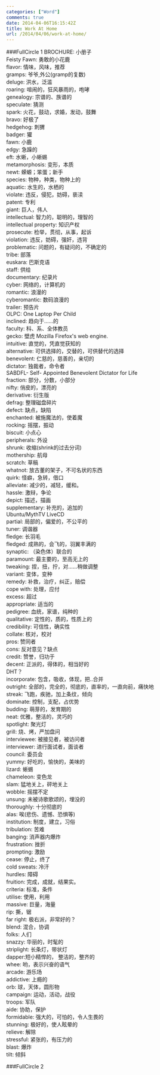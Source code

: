 ```yaml
---
categories: ["Word"]
comments: true
date: 2014-04-06T16:15:42Z
title: Work At Home
url: /2014/04/06/work-at-home/
---
```


###FullCircle 1
BROCHURE: 小册子    
Feisty Fawn: 勇敢的小花鹿    
flavor: 情味，风味，推荐    
gramps: 爷爷,外公(gramp的复数)    
deluge: 洪水，泛滥    
roaring: 喧闹的，狂风暴雨的，咆哮    
genealogy: 宗谱的、族谱的    
speculate: 猜测    
spark: 火花，鼓动，求婚，发动，鼓舞    
bravo: 好极了    
hedgehog: 刺猬    
badger: 獾    
fawn: 小鹿    
edgy: 急躁的    
eft: 水蜥，小蜥蜴    
metamorphosis: 变形，本质    
newt: 蝾螈；笨蛋；新手    
species: 物种，种类，物种上的    
aquatic: 水生的，水栖的    
violate: 违反，侵犯，妨碍，亵渎    
patent: 专利    
giant: 巨人，伟人    
intellectual: 智力的，聪明的，理智的    
intellectual property: 知识产权    
prosecute: 检举，贯彻，从事，起诉    
violation: 违反，妨碍，强奸，违背    
problematic: 问题的，有疑问的，不确定的    
tribe: 部落    
euskara: 巴斯克语     
staff: 供给    
documentary: 纪录片    
cyber: 网络的，计算机的    
romantic: 浪漫的    
cyberomantic: 数码浪漫的    
trailer: 预告片    
OLPC: One Laptop Per Child    
inclined: 趋向于……的    
faculty: 科、系、全体教员    
gecko: 壁虎 Mozilla Firefox's web engine.     
intuitive: 直觉的，凭直觉获知的    
alternative: 可供选择的，交替的，可供替代的选择    
benevolent: 仁慈的，慈善的，亲切的    
dictator: 独裁者，命令者    
SABDFL- Self- Appointed Benevolent Dictator for Life    
fraction: 部分，分数，小部分    
nifty: 俏皮的，漂亮的    
derivative: 衍生版    
defrag: 整理磁盘碎片    
defect: 缺点，缺陷    
enchanted: 被施魔法的，使着魔    
rocking: 摇摆，振动    
biscuit: 小点心     
peripherals: 外设    
shrunk: 收缩(shrink的过去分词)     
mothership: 航母    
scratch: 草稿    
whatnot: 放古董的架子，不可名状的东西    
quirk: 怪癖，急转，借口    
alleviate: 减少的，减轻，缓和。   
hassle: 激辩，争论    
depict: 描述，描画    
supplementary: 补充的，追加的    
Ubuntu/MythTV LiveCD    
partial: 局部的，偏爱的，不公平的    
tuner: 调谐器    
fledge: 长羽毛    
fledged: 成熟的，会飞的，羽翼丰满的    
synaptic: （染色体）联合的    
paramount: 最主要的，至高无上的    
tweaking: 捏，扭，拧，对……稍做调整    
variant: 变体，变种    
remedy: 补救，治疗，纠正，赔偿    
cope with: 处理，应付    
excess: 超过    
appropriate: 适当的    
pedigree: 血统，家谱，纯种的    
qualitative: 定性的，质的，性质上的    
credibility: 可信性，确实性    
collate: 核对，校对    
pros: 赞同者     
cons: 反对意见？缺点    
credit: 赞誉，归功于    
decent: 正派的，得体的，相当好的    
DHT？     
incorporate: 包含，吸收，体现，把..合并    
outright: 全部的，完全的，彻底的，直率的，一直向前，痛快地    
streak: 飞跑，疾驰，加上条纹，倾向    
dominate: 控制，支配，占优势    
budding: 萌芽的，发育期的    
neat: 优雅，整洁的，灵巧的    
spotlight: 聚光灯    
grill: 烧、烤，严加盘问    
interviewee: 被接见者，被访问者    
interviewer: 进行面试者，面谈者    
council: 委员会    
yummy: 好吃的，愉快的，美味的    
lizard: 蜥蜴    
chameleon: 变色龙    
slam: 猛地关上，砰地关上   
wobble: 摇摆不定    
unsung: 未被诗歌歌颂的，埋没的    
thoroughly: 十分彻底的    
alas: 唉(悲伤、遗憾、恐惧等)    
institution: 制度，建立，习俗    
tribulation: 苦难    
banging: 消声器内爆炸    
frustration: 挫折    
prompting: 激励    
cease: 停止，终了    
cold sweats: 冷汗    
hurdles: 障碍    
fruition: 完成，成就，结果实。    
criteria: 标准，条件    
utilise: 使用，利用    
massive: 巨量，海量    
rip: 撕，锯    
far right: 极右派，非常好的？    
blend: 混合，协调    
folks: 人们    
snazzy: 华丽的，时髦的    
striplight: 长条灯，带状灯    
dapper:短小精悍的， 整洁的，整齐的    
whee: 哟，表示兴奋的语气    
arcade: 游乐场    
addictive: 上瘾的    
orb: 球，天体，圆形物    
campaign: 运动，活动，战役    
troops: 军队    
aide: 协助，保护    
formidable: 强大的，可怕的，令人生畏的    
stunning: 极好的，使人眩晕的    
relieve: 解除    
stressful: 紧张的，有压力的    
blast: 爆炸    
tilt: 倾斜    

###FullCircle 2


